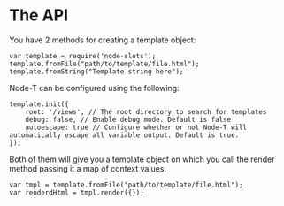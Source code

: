 # The API

You have 2 methods for creating a template object:

    var template = require('node-slots');
    template.fromFile("path/to/template/file.html");
    template.fromString("Template string here");


Node-T can be configured using the following:

    template.init({
        root: '/views', // The root directory to search for templates
        debug: false, // Enable debug mode. Default is false
        autoescape: true // Configure whether or not Node-T will automatically escape all variable output. Default is true.
    });

Both of them will give you a template object on which you call the render method passing it a map of context values.

    var tmpl = template.fromFile("path/to/template/file.html");
    var renderdHtml = tmpl.render({});
